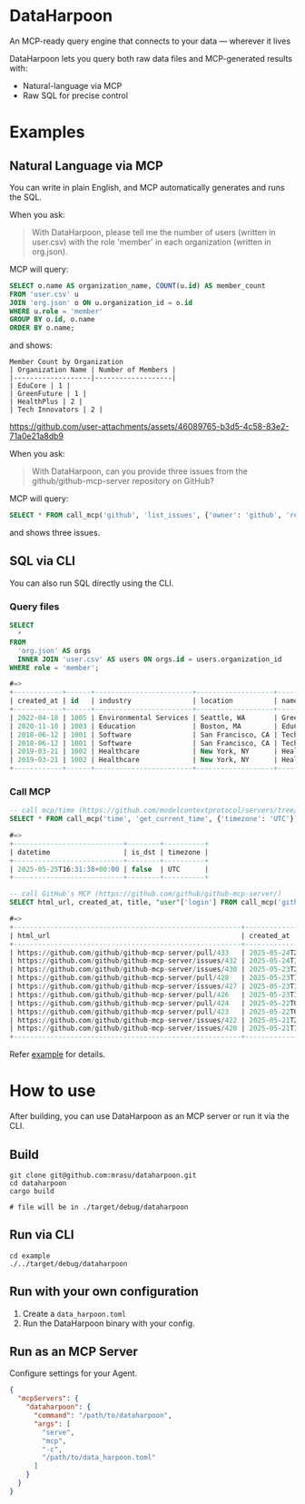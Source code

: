 # DataHarpoon

An MCP-ready query engine that connects to your data — wherever it lives

DataHarpoon lets you query both raw data files and MCP-generated results with:
* Natural-language via MCP
* Raw SQL for precise control

# Examples

## Natural Language via MCP

You can write in plain English, and MCP automatically generates and runs the SQL.

When you ask:

> With DataHarpoon, please tell me the number of users (written in user.csv) with the role 'member' in each organization (written in org.json).

MCP will query:

```sql
SELECT o.name AS organization_name, COUNT(u.id) AS member_count
FROM 'user.csv' u
JOIN 'org.json' o ON u.organization_id = o.id
WHERE u.role = 'member'
GROUP BY o.id, o.name
ORDER BY o.name;
```

and shows:

```
Member Count by Organization
| Organization Name | Number of Members |
|-------------------|-------------------|
| EduCore | 1 |
| GreenFuture | 1 |
| HealthPlus | 2 |
| Tech Innovators | 2 |
```

https://github.com/user-attachments/assets/46089765-b3d5-4c58-83e2-71a0e21a8db9

When you ask:

> With DataHarpoon, can you provide three issues from the github/github-mcp-server repository on GitHub?

MCP will query:
```sql
SELECT * FROM call_mcp('github', 'list_issues', {'owner': 'github', 'repo': 'github-mcp-server', 'perPage': 3}) LIMIT 3
```

and shows three issues.

## SQL via CLI

You can also run SQL directly using the CLI.

### Query files

```sql
SELECT 
  *
FROM
  'org.json' AS orgs 
  INNER JOIN 'user.csv' AS users ON orgs.id = users.organization_id
WHERE role = 'member';

#=>
+------------+------+------------------------+-------------------+-----------------+----+-----------------+------------+------------------------+------------+--------+
| created_at | id   | industry               | location          | name            | id | organization_id | user_name  | email                  | join_date  | role   |
+------------+------+------------------------+-------------------+-----------------+----+-----------------+------------+------------------------+------------+--------+
| 2022-04-18 | 1005 | Environmental Services | Seattle, WA       | GreenFuture     | 9  | 1005            | raj_kumar  | raj.kumar@example.com  | 2025-03-12 | member |
| 2020-11-10 | 1003 | Education              | Boston, MA        | EduCore         | 8  | 1003            | lisa_chan  | lisa.chan@example.com  | 2025-03-09 | member |
| 2018-06-12 | 1001 | Software               | San Francisco, CA | Tech Innovators | 1  | 1001            | john_doe   | john.doe@example.com   | 2025-01-15 | member |
| 2018-06-12 | 1001 | Software               | San Francisco, CA | Tech Innovators | 6  | 1001            | nina_patel | nina.patel@example.com | 2025-03-05 | member |
| 2019-03-21 | 1002 | Healthcare             | New York, NY      | HealthPlus      | 3  | 1002            | alice_wong | alice.wong@example.com | 2025-02-02 | member |
| 2019-03-21 | 1002 | Healthcare             | New York, NY      | HealthPlus      | 5  | 1002            | chris_lee  | chris.lee@example.com  | 2025-03-01 | member |
+------------+------+------------------------+-------------------+-----------------+----+-----------------+------------+------------------------+------------+--------+

```

### Call MCP

```sql
-- call mcp/time (https://github.com/modelcontextprotocol/servers/tree/main/src/time)
SELECT * FROM call_mcp('time', 'get_current_time', {'timezone': 'UTC'});

#=>
+---------------------------+--------+----------+
| datetime                  | is_dst | timezone |
+---------------------------+--------+----------+
| 2025-05-25T16:31:38+00:00 | false  | UTC      |
+---------------------------+--------+----------+
```

```sql
-- call GitHub's MCP (https://github.com/github/github-mcp-server/)
SELECT html_url, created_at, title, "user"['login'] FROM call_mcp('github', 'list_issues', {'owner': 'github', 'repo': 'github-mcp-server', 'perPage': 10});

#=>
+--------------------------------------------------------+----------------------+---------------------------------------------------------------------------------------+-----------------------+
| html_url                                               | created_at           | title                                                                                 | tmp_table.user[login] |
+--------------------------------------------------------+----------------------+---------------------------------------------------------------------------------------+-----------------------+
| https://github.com/github/github-mcp-server/pull/433   | 2025-05-24T20:08:41Z | github-mcp-server with Claude Code not working                                        | aryasoni98            |
| https://github.com/github/github-mcp-server/issues/432 | 2025-05-24T18:34:33Z | Repository Access Management                                                          | dschmag               |
| https://github.com/github/github-mcp-server/issues/430 | 2025-05-23T21:29:40Z | Pagination not working well                                                           | SamMorrowDrums        |
| https://github.com/github/github-mcp-server/pull/428   | 2025-05-23T11:35:31Z | Add opt-in filtering for content from users without push access                       | Copilot               |
| https://github.com/github/github-mcp-server/issues/427 | 2025-05-23T11:35:21Z | Add an opt-in way to limit issue, comment and PR input from users without push access | SamMorrowDrums        |
| https://github.com/github/github-mcp-server/pull/426   | 2025-05-23T10:45:44Z | [WIP] Invisible character filtering                                                   | Copilot               |
| https://github.com/github/github-mcp-server/pull/424   | 2025-05-22T08:24:28Z | Add ability to manage and list starred repositories                                   | LukasPoque            |
| https://github.com/github/github-mcp-server/pull/423   | 2025-05-22T06:25:56Z | feat: Add mark_pr_ready_for_review tool                                               | efouts                |
| https://github.com/github/github-mcp-server/issues/422 | 2025-05-21T23:24:05Z | Support completions for GH resources                                                  | connor4312            |
| https://github.com/github/github-mcp-server/issues/420 | 2025-05-21T11:36:50Z | Failed API calls should not be failures, not errors                                   | SamMorrowDrums        |
+--------------------------------------------------------+----------------------+---------------------------------------------------------------------------------------+-----------------------+
```

Refer [example](./example) for details.

# How to use

After building, you can use DataHarpoon as an MCP server or run it via the CLI.

## Build

```shell
git clone git@github.com:mrasu/dataharpoon.git
cd dataharpoon
cargo build

# file will be in ./target/debug/dataharpoon
```

## Run via CLI

```shell
cd example
./../target/debug/dataharpoon
```

## Run with your own configuration

1. Create a `data_harpoon.toml`
2. Run the DataHarpoon binary with your config.

## Run as an MCP Server

Configure settings for your Agent.

```json
{
  "mcpServers": {
    "dataharpoon": {
      "command": "/path/to/dataharpoon",
      "args": [
        "serve",
        "mcp",
        "-c",
        "/path/to/data_harpoon.toml"
      ]
    }
  }
}
```
